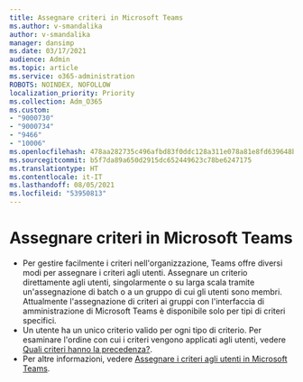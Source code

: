 ```yaml
---
title: Assegnare criteri in Microsoft Teams
ms.author: v-smandalika
author: v-smandalika
manager: dansimp
ms.date: 03/17/2021
audience: Admin
ms.topic: article
ms.service: o365-administration
ROBOTS: NOINDEX, NOFOLLOW
localization_priority: Priority
ms.collection: Adm_O365
ms.custom:
- "9000730"
- "9000734"
- "9466"
- "10006"
ms.openlocfilehash: 478aa282735c496afbd83f0ddc128a311e078a81e8fd639648b90a815b14c79c
ms.sourcegitcommit: b5f7da89a650d2915dc652449623c78be6247175
ms.translationtype: HT
ms.contentlocale: it-IT
ms.lasthandoff: 08/05/2021
ms.locfileid: "53950813"
---
```

# <a name="assign-policies-in-microsoft-teams"></a>Assegnare criteri in Microsoft Teams

- Per gestire facilmente i criteri nell'organizzazione, Teams offre diversi modi per assegnare i criteri agli utenti. Assegnare un criterio direttamente agli utenti, singolarmente o su larga scala tramite un'assegnazione di batch o a un gruppo di cui gli utenti sono membri.  Attualmente l'assegnazione di criteri ai gruppi con l'interfaccia di amministrazione di Microsoft Teams è disponibile solo per tipi di criteri specifici. 
- Un utente ha un unico criterio valido per ogni tipo di criterio. Per esaminare l'ordine con cui i criteri vengono applicati agli utenti, vedere [Quali criteri hanno la precedenza?](https://docs.microsoft.com/microsoftteams/assign-policies#which-policy-takes-precedence).
- Per altre informazioni, vedere [Assegnare i criteri agli utenti in Microsoft Teams](https://docs.microsoft.com/microsoftteams/assign-policies).
